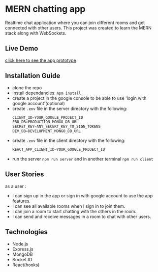 # MERN chatting app                         
Realtime chat application where you can join different rooms and get connected with other users. This project was created to learn the MERN stack along with WebSockets.                           

## Live Demo                

[click here to see the app prototype](https://chatty-room.herokuapp.com/)           

## Installation Guide
                
- clone the repo
- install dependancies: `npm install`             
- create a project in the google console to be able to use 'login with google account'(optional)
- create `.env` file in the server directory with the following:                 
     ```js
     CLIENT_ID=YOUR_GOOGLE_PROJECT_ID           
     PRO_DB=PRODUCTION_MONGO_DB_URL            
     SECRET_KEY=ANY_SECERT_KEY_TO_SIGN_TOKENS
     DEV_DB=DEVELOPMENT_MONGO_DB_URL
     ```                       
- create `.env` file in the client directory with the following:     
     ```js
     REACT_APP_CLIENT_ID=YOUR_GOOGLE_PROJECT_ID           
     ```
- run the server `npm run server` and in another terminal `npm run client`

## User Stories           
as a user : 
  - I can sign up in the app or sign in with google account to use the app features.
  - I can see all available rooms when I sign in to join them.
  - I can join a room to start chatting with the others in the room.
  - I can send and receive messages in a room to chat with other users.

## Technologies 
- Node.js
- Express.js
- MongoDB
- Socket.IO
- React(hooks)
